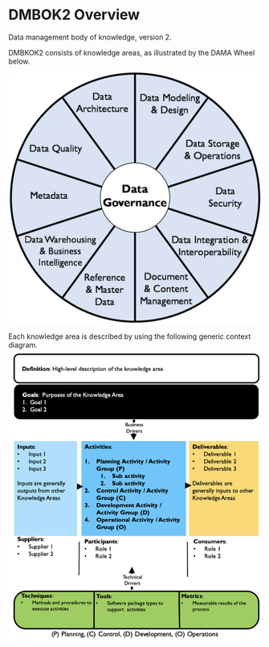 # DMBOK2 Overview
Data management body of knowledge, version 2. 

DMBKOK2 consists of knowledge areas, as illustrated by the DAMA Wheel below.

![Dama Wheel](./DamaWheel.png)

Each knowledge area is described by using the following generic context diagram.    
![Context Diagram](./DMBOK2_GenericContextDiagram.png)



